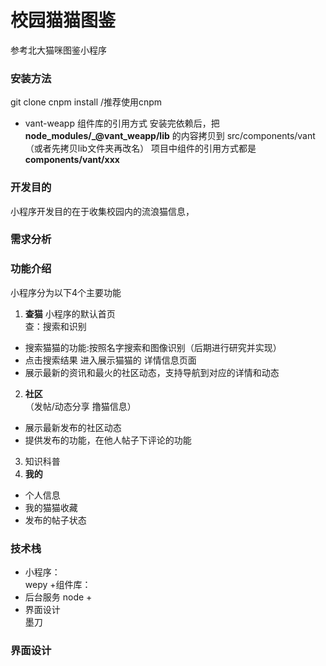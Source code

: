 # 校园猫猫图鉴 
参考北大猫咪图鉴小程序
### 安装方法
git clone 
cnpm install /推荐使用cnpm  
- vant-weapp 组件库的引用方式
安装完依赖后，把 **node_modules/_@vant_weapp/lib** 的内容拷贝到 src/components/vant（或者先拷贝lib文件夹再改名）
项目中组件的引用方式都是 **components/vant/xxx**

### 开发目的
小程序开发目的在于收集校园内的流浪猫信息，
### 需求分析
### 功能介绍
小程序分为以下4个主要功能
1. **查猫**
    小程序的默认首页  
查：搜索和识别
- 搜索猫猫的功能:按照名字搜索和图像识别（后期进行研究并实现）
- 点击搜索结果 进入展示猫猫的 详情信息页面
- 展示最新的资讯和最火的社区动态，支持导航到对应的详情和动态
2. **社区**  
（发帖/动态分享 撸猫信息）
- 展示最新发布的社区动态
- 提供发布的功能，在他人帖子下评论的功能
3. 知识科普
4. **我的**
- 个人信息
- 我的猫猫收藏
- 发布的帖子状态
### 技术栈
- 小程序：  
wepy +组件库：
- 后台服务
node + 
- 界面设计  
 墨刀
### 界面设计



